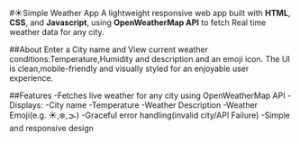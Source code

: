 #☀️Simple Weather App
A lightweight responsive web app built with **HTML**, **CSS**, and **Javascript**, using **OpenWeatherMap API** to fetch Real time weather data for any city.

##About
Enter a City name and View current weather conditions:Temperature,Humidity and description and an emoji icon.
The UI is clean,mobile-friendly and visually styled for an enjoyable user experience.

##Features
-Fetches live weather for any city using OpenWeatherMap API
-Displays:
 -City name
 -Temperature
 -Weather Description
 -Weather Emoji(e.g. ☀️,❄️,🌫️)
-Graceful error handling(invalid city/API Failure)
-Simple and responsive design
